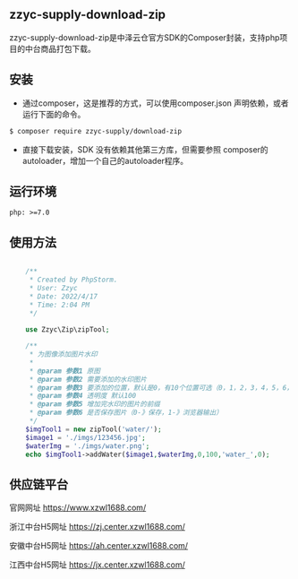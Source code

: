 
## zzyc-supply-download-zip

zzyc-supply-download-zip是中泽云仓官方SDK的Composer封装，支持php项目的中台商品打包下载。
## 安装

* 通过composer，这是推荐的方式，可以使用composer.json 声明依赖，或者运行下面的命令。
```bash
$ composer require zzyc-supply/download-zip
```
* 直接下载安装，SDK 没有依赖其他第三方库，但需要参照 composer的autoloader，增加一个自己的autoloader程序。

## 运行环境

    php: >=7.0

## 使用方法

```php    

	/**
     * Created by PhpStorm.
     * User: Zzyc
     * Date: 2022/4/17
     * Time: 2:04 PM
     */
    
    use Zzyc\Zip\zipTool;

    /**
     * 为图像添加图片水印
     *
     * @param 参数1 原图
     * @param 参数2 需要添加的水印图片
     * @param 参数3 要添加的位置，默认是0，有10个位置可选（0，1，2，3，4，5，6，7，8，9）
     * @param 参数4 透明度 默认100
     * @param 参数5 增加完水印的图片的前缀
     * @param 参数6 是否保存图片（0-》保存，1-》浏览器输出）
     */
    $imgTool1 = new zipTool('water/');
    $image1 = './imgs/123456.jpg';
    $waterImg = './imgs/water.png';
	echo $imgTool1->addWater($image1,$waterImg,0,100,'water_',0);

```    

## 供应链平台

官网网址 https://www.xzwl1688.com/  

浙江中台H5网址 https://zj.center.xzwl1688.com/  

安徽中台H5网址 https://ah.center.xzwl1688.com/  

江西中台H5网址 https://jx.center.xzwl1688.com/  